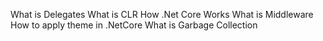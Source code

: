 What is Delegates
What is CLR
How .Net Core Works
What is Middleware
How to apply theme in .NetCore
What is Garbage Collection